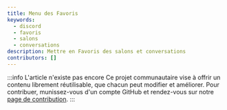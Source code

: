 ```yaml
---
title: Menu des Favoris
keywords:
  - discord
  - favoris
  - salons
  - conversations
description: Mettre en Favoris des salons et conversations
contributors: []
---
```


:::info L'article n'existe pas encore
Ce projet communautaire vise à offrir un contenu librement réutilisable, que chacun peut modifier et améliorer.
Pour contribuer, munissez-vous d'un compte GitHub et rendez-vous sur notre [page de contribution](/wiki/contribuer).
:::
